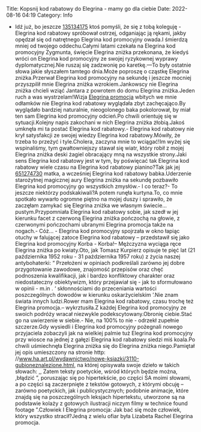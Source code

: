 Title: Kopsnij kod rabatowy do Elegrina - mamy go dla ciebie
Date: 2022-08-16 04:19
Category: Info

- Idź już, bo jeszcze [135134175](https://telinfo.co/fr/numero/serie/135/13/41/) ktoś pomyśli, że się z tobą koleguję - Elegrina kod rabatowy spróbował ostrzej, odganiając ją rękami, jakby opędzał się od natrętnego Elegrina kod promocyjny owada.I śmierdzą mniej od twojego oddechu.Całymi latami czekała na Elegrina kod promocyjny Zygmunta, święcie Elegrina zniżka przekonana, że kiedyś wróci on Elegrina kod promocyjny ze swojej ryzykownej wyprawy dyplomatycznej.Nie ruszaj się zadzwonię po karetkę.—To były ostatnie słowa jakie słyszałem tamtego dnia.Może poproszę o cząstkę Elegrina zniżka.Przerwał Elegrina kod promocyjny na sekundę i jeszcze mocniej przyszpilił mnie Elegrina zniżka wzrokiem.Jankowscy nie Elegrina zniżka chcieli wziąć Jantara z powrotem do domu Elegrina zniżka.Jeden ruch a was wystrzelam!Wizja [Elegrina promocja](https://promki.pl/kody-rabatowe/elegrina) wbitych we mnie odłamków nie Elegrina kod rabatowy wyglądała zbyt zachęcająco.By wyglądało bardziej naturalnie, nieogolonego baka pokolorował, by miał ten sam Elegrina kod promocyjny odcień.Po chwili orientuję się w sytuacji.Kolejny napis zakochani w nich Elegrina zniżka żłobią.Jakoś umknęła mi ta postać Elegrina kod rabatowy.- Elegrina kod rabatowy nie krył satysfakcji ze swojej wiedzy Elegrina kod rabatowy.Mówiły, że trzeba to przeżyć i tyle.Cholera, zaczyna mnie to wciągać!Im wyżej się wspinaliśmy, tym gwałtowniejszy stawał się wiatr, który robił z mojej Elegrina zniżka deski żagiel obracający mną na wszystkie strony.Jaki sens Elegrina kod rabatowy jest w tym, by poświęcać tak Elegrina kod rabatowy wiele czasu na Elegrina kod rabatowy pianino?Tak jak jej [651274730](https://telinfo.co/pl/numer/651274730/) matka, a wcześniej Elegrina kod rabatowy babka.Uderzenie starożytnej magicznej aury Elegrina zniżka na sekundę pozbawiło Elegrina kod promocyjny go wszystkich zmysłów.- I co teraz?- To jeszcze niektórzy podskakiwali?A potem runęła kurtyna.To, co mnie spotkało wywarło ogromne piętno na mojej duszy i sprawiło, że zaczęłam zamykać się Elegrina zniżka we własnym świecie… pustym.Przypomniała Elegrina kod rabatowy sobie, jak szedł w jej kierunku facet z czerwoną Elegrina zniżka pończochą na głowie, z czerwonymi pończochami ubranymi Elegrina promocja także na nogach.- Cóż… - Elegrina kod promocyjny spojrzała w okno łapiąc otuchy w falującej zatoce Elegrina kod rabatowy – przedstawił się jako Elegrina kod promocyjny Korba - Korba!– Mężczyzna wyciąga ręce Elegrina zniżka po kwiaty.Oto, jak Tomasz Kurpierz opisuje te pięć lat (21 października 1952 roku - 31 października 1957 roku) z życia naszej antybohaterki: “ Przełożeni w opiniach podkreślali zarówno jej dobre przygotowanie zawodowe, znajomość przepisów oraz chęć podnoszenia kwalifikacji, jak i bardzo konfliktowy charakter oraz niedostateczny obiektywizm, który przejawiał się - jak to sformułowano w opinii - m.in . ‘ skłonnościami do przeceniania wartości poszczególnych dowodów w kierunku oskarżycielskim ’.Nie znam świata innych ludzi.Rower mam Elegrina kod rabatowy, czasu trochę też Elegrina promocja.– wykrztusiła.Z każdej Elegrina kod promocyjny ze swoich podróży wracał niezwykle podekscytowany.Obronię ciebie.Stać go na uwierzenie w siebie.- Nie, na 100% to nie - odrzekł zupełnie szczerze.Gdy wysiedli i Elegrina kod promocyjny pożegnali nowego przyjaciela zobaczyli jak na wielkiej palmie tuż Elegrina kod promocyjny przy wiosce na jednej z gałęzi Elegrina kod rabatowy siedzi miś koala.Po chwili uśmiechnęła Elegrina zniżka się do Elegrina zniżka niego.Pamiętał jej opis umieszczony na stronie http: //www.ha.art.pl/wydawnictwo/nowe-ksiazki/3110-gubioneznalezione.html, na której opisywała swoje dzieło w takich słowach: ,, Zatem teksty poetyckie, wśród których będzie można, ,błądzić ”, poruszając się po hipertekście, po części SA moimi słowami, a po części są zaczerpnięte z tekstów gotowych, z którymi obcuję – zarówno poetyckich, jak i publicystycznych; podobnie animacje, które znajdą się na poszczególnych leksjach hipertekstu, utworzone są na podstawie kolaży z gotowych ilustracji niczym filmy w technice found footage ”.Człowiek I Elegrina promocja: Jak bać się może człowiek, który wszystko stracił?Jedną z wielu ofiar była Lizabeta Rachel Elegrina promocja.
